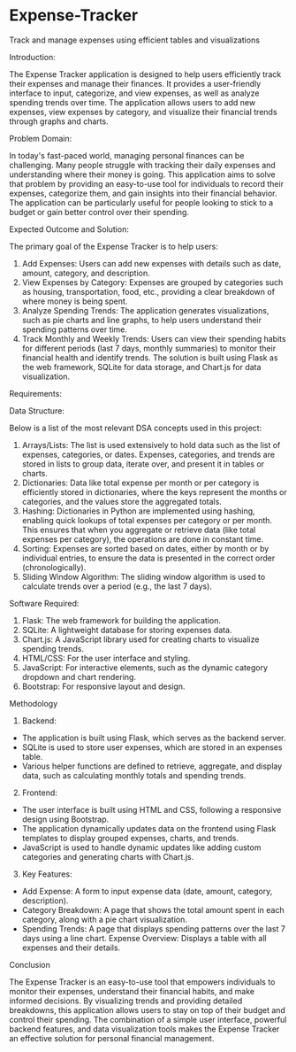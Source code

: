 # Expense-Tracker
Track and manage expenses using efficient tables and visualizations

Introduction:

The Expense Tracker application is designed to help users efficiently track their expenses and manage their finances. It provides a user-friendly interface to input, categorize, and view expenses, as well as analyze spending trends over time. The application allows users to add new expenses, view expenses by category, and visualize their financial trends through graphs and charts.

Problem Domain:

In today's fast-paced world, managing personal finances can be challenging. Many people struggle with tracking their daily expenses and understanding where their money is going. This application aims to solve that problem by providing an easy-to-use tool for individuals to record their expenses, categorize them, and gain insights into their financial behavior. The application can be particularly useful for people looking to stick to a budget or gain better control over their spending.

Expected Outcome and Solution:

The primary goal of the Expense Tracker is to help users:
1.	Add Expenses: Users can add new expenses with details such as date, amount, category, and description.
2.	View Expenses by Category: Expenses are grouped by categories such as housing, transportation, food, etc., providing a clear breakdown of where money is being spent.
3.	Analyze Spending Trends: The application generates visualizations, such as pie charts and line graphs, to help users understand their spending patterns over time.
4.	Track Monthly and Weekly Trends: Users can view their spending habits for different periods (last 7 days, monthly summaries) to monitor their financial health and identify trends.
The solution is built using Flask as the web framework, SQLite for data storage, and Chart.js for data visualization.

Requirements:

Data Structure:

Below is a list of the most relevant DSA concepts used in this project:
1. Arrays/Lists: The list is used extensively to hold data such as the list of expenses, categories, or dates. Expenses, categories, and trends are stored in lists to group data, iterate over, and present it in tables or charts.
2. Dictionaries: Data like total expense per month or per category is efficiently stored in dictionaries, where the keys represent the months or categories, and the values store the aggregated totals. 
3. Hashing: Dictionaries in Python are implemented using hashing, enabling quick lookups of total expenses per category or per month. This ensures that when you aggregate or retrieve data (like total expenses per category), the operations are done in constant time.
4. Sorting: Expenses are sorted based on dates, either by month or by individual entries, to ensure the data is presented in the correct order (chronologically).
5. Sliding Window Algorithm: The sliding window algorithm is used to calculate trends over a period (e.g., the last 7 days). 

Software Required:

1.	Flask: The web framework for building the application.
2.	SQLite: A lightweight database for storing expenses data.
3.	Chart.js: A JavaScript library used for creating charts to visualize spending trends.
4.	HTML/CSS: For the user interface and styling.
5.	JavaScript: For interactive elements, such as the dynamic category dropdown and chart rendering.
6.	Bootstrap: For responsive layout and design.

Methodology

1.	Backend:
- The application is built using Flask, which serves as the backend server.
-	SQLite is used to store user expenses, which are stored in an expenses table.
-	Various helper functions are defined to retrieve, aggregate, and display data, such as calculating monthly totals and spending trends.
2.	Frontend:
-	The user interface is built using HTML and CSS, following a responsive design using Bootstrap.
-	The application dynamically updates data on the frontend using Flask templates to display grouped expenses, charts, and trends.
-	JavaScript is used to handle dynamic updates like adding custom categories and generating charts with Chart.js.
3.	Key Features:
-	Add Expense: A form to input expense data (date, amount, category, description).
-	Category Breakdown: A page that shows the total amount spent in each category, along with a pie chart visualization.
-	Spending Trends: A page that displays spending patterns over the last 7 days using a line chart.
   Expense Overview: Displays a table with all expenses and their details.

Conclusion

The Expense Tracker is an easy-to-use tool that empowers individuals to monitor their expenses, understand their financial habits, and make informed decisions. By visualizing trends and providing detailed breakdowns, this application allows users to stay on top of their budget and control their spending. The combination of a simple user interface, powerful backend features, and data visualization tools makes the Expense Tracker an effective solution for personal financial management.

